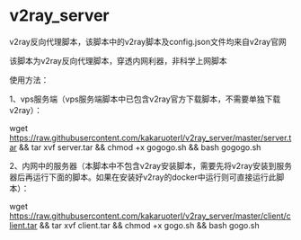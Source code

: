 # v2ray_server
v2ray反向代理脚本，该脚本中的v2ray脚本及config.json文件均来自v2ray官网

该脚本为v2ray反向代理脚本，穿透内网利器，非科学上网脚本

使用方法：

1、vps服务端（vps服务端脚本中已包含v2ray官方下载脚本，不需要单独下载v2ray）：

wget https://raw.githubusercontent.com/kakaruoterl/v2ray_server/master/server.tar && tar xvf server.tar && chmod +x gogogo.sh && bash gogogo.sh

2、内网中的服务器（本脚本中不包含v2ray安装脚本，需要先将v2ray安装到服务器后再运行下面的脚本。如果在安装好v2ray的docker中运行则可直接运行此脚本）：

wget https://raw.githubusercontent.com/kakaruoterl/v2ray_server/master/client/client.tar && tar xvf client.tar && chmod +x gogo.sh && bash gogo.sh
